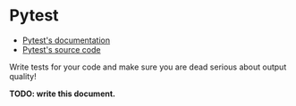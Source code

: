 
# Pytest

* [Pytest's documentation](https://docs.pytest.org/)
* [Pytest's source code](https://github.com/pytest-dev/pytest/)

Write tests for your code and make sure you are dead serious about output quality!

**TODO: write this document.**
